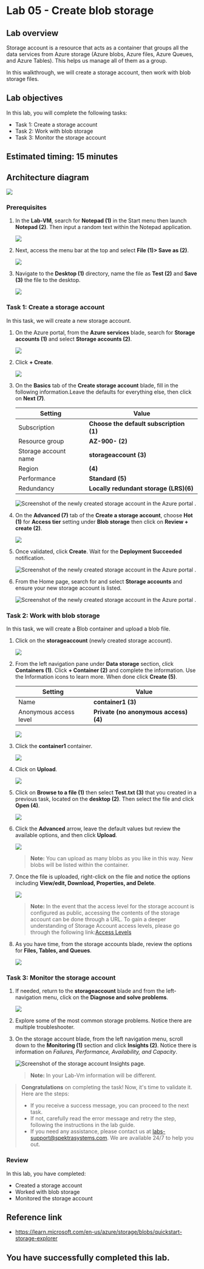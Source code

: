 # Lab 05 - Create blob storage

## Lab overview

Storage account is a resource that acts as a container that groups all the data services from Azure storage (Azure blobs, Azure files, Azure Queues, and Azure Tables). This helps us manage all of them as a group.

In this walkthrough, we will create a storage account, then work with blob storage files.

## Lab objectives

In this lab, you will complete the following tasks:

+ Task 1: Create a storage account
+ Task 2: Work with blob storage
+ Task 3: Monitor the storage account

## Estimated timing: 15 minutes

## Architecture diagram

![](../images/az900lab05.PNG) 

### Prerequisites

1. In the **Lab-VM**, search for **Notepad (1)** in the Start menu then launch **Notepad (2)**. Then input a random text within the Notepad application.

   ![](../images/az-900-54.png) 

1. Next, access the menu bar at the top and select **File (1)> Save as (2)**.

   ![](../images/az-900-55.png) 

1. Navigate to the **Desktop (1)** directory, name the file as **Test (2)** and **Save (3)** the file to the desktop.

   ![](./images/az-900-59.png) 

### Task 1: Create a storage account

In this task, we will create a new storage account. 

1. On the Azure portal, from the **Azure services** blade, search for **Storage accounts (1)** and select **Storage accounts (2)**.

   ![](./images/az-900-44.png) 

1. Click **+ Create**. 

   ![](./images/az-900-45.png) 

1. On the **Basics** tab of the **Create storage account** blade, fill in the following information.Leave the defaults for everything else, then click on **Next (7)**.

    | Setting | Value | 
    | --- | --- |
    | Subscription | **Choose the default subscription (1)** |
    | Resource group | **AZ-900-<inject key="DeploymentID" enableCopy="false"/> (2)** |
    | Storage account name | **storageaccount<inject key="DeploymentID" enableCopy="false" /> (3)** |
    | Region | **<inject key="Region" enableCopy="false"/> (4)**  |
    | Performance | **Standard (5)** |
    | Redundancy | **Locally redundant storage (LRS)(6)** |
    
      ![Screenshot of the newly created storage account in the Azure portal .](../images/5-1.png)

1. On the **Advanced (7)** tab of the **Create a storage account**, choose **Hot (1)** for **Access tier** setting under **Blob storage** then click on **Review + create (2)**.

   ![](./images/az-900-46.png) 

1. Once validated, click **Create**. Wait for the **Deployment Succeeded** notification.

   ![Screenshot of the newly created storage account in the Azure portal .](../images/5-2.png)

1. From the Home page, search for and select **Storage accounts** and ensure your new storage account is listed.

    ![Screenshot of the newly created storage account in the Azure portal .](./images/az-900-60.png)

### Task 2: Work with blob storage

In this task, we will create a Blob container and upload a blob file. 

1. Click on the **storageaccount<inject key="DeploymentID" enableCopy="false" />** (newly created storage account).

   ![](./images/az-900-60.png) 

1. From the left navigation pane under **Data storage** section, click **Containers (1)**. Click **+ Container (2)** and complete the information. Use the Information icons to learn more. When done click **Create (5)**.

   | Setting | Value |
   | ---- | ---- |
   | Name | **container1 (3)**|
   | Anonymous access level| **Private (no anonymous access) (4)** |

   ![](./images/az-900-47.png)    
  
1. Click the **container1** container.

   ![](./images/az-900-48.png) 

1. Click on **Upload**.

   ![](./images/az-900-49.png) 

1. Click on **Browse to a file (1)** then select **Test.txt (3)** that you created in a previous task, located on the **desktop (2)**. Then select the file and click **Open (4)**.

   ![](./images/az-900-50.png) 
  
1. Click the **Advanced** arrow, leave the default values but review the available options, and then click **Upload**.

   ![](./images/az-900-51.png) 

    >**Note:** You can upload as many blobs as you like in this way. New blobs will be listed within the container.

1. Once the file is uploaded, right-click on the file and notice the options including **View/edit, Download, Properties, and Delete**. 

   ![](./images/az-900-62.png) 

   >**Note:** In the event that the access level for the storage account is configured as public, accessing the contents of the storage account can be done through a URL. To gain a deeper understanding of Storage Account access levels, please go through the following link:[Access Levels](https://learn.microsoft.com/en-us/azure/storage/blobs/anonymous-read-access-configure?tabs=portal)

1. As you have time, from the storage accounts blade, review the options for **Files, Tables, and Queues**.

   ![](./images/az-900-53.png) 

### Task 3: Monitor the storage account

1. If needed, return to the **storageaccount<inject key="DeploymentID" enableCopy="false" />** blade and from the left-navigation menu, click on the **Diagnose and solve problems**. 

   ![](./images/az-900-57.png) 

1. Explore some of the most common storage problems. Notice there are multiple troubleshooter.

1. On the storage account blade, from the left navigation menu, scroll down to the **Monitoring (1)** section and click **Insights (2)**. Notice there is information on *Failures, Performance, Availability, and Capacity*.

    ![Screenshot of the storage account Insights page.](./images/az-900-58.png)

    >**Note:** In your Lab-Vm information will be different.

<validation step="8f85ae2c-c70e-4d55-9443-7e1b7e19a6cf" />

> **Congratulations** on completing the task! Now, it's time to validate it. Here are the steps:
> - If you receive a success message, you can proceed to the next task.
> - If not, carefully read the error message and retry the step, following the instructions in the lab guide. 
> - If you need any assistance, please contact us at labs-support@spektrasystems.com. We are available 24/7 to help you out.

### Review
In this lab, you have completed:
- Created a storage account
- Worked with blob storage
- Monitored the storage account

## Reference link

- https://learn.microsoft.com/en-us/azure/storage/blobs/quickstart-storage-explorer

## You have successfully completed this lab.
